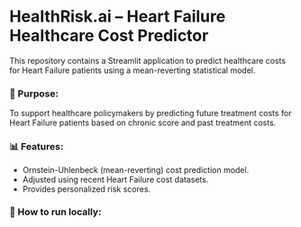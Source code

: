 # HealthRisk.ai – Heart Failure Healthcare Cost Predictor

This repository contains a Streamlit application to predict healthcare costs for Heart Failure patients using a mean-reverting statistical model.

### 🎯 Purpose:
To support healthcare policymakers by predicting future treatment costs for Heart Failure patients based on chronic score and past treatment costs.

### 📊 Features:
- Ornstein-Uhlenbeck (mean-reverting) cost prediction model.
- Adjusted using recent Heart Failure cost datasets.
- Provides personalized risk scores.

### 🚀 How to run locally:
